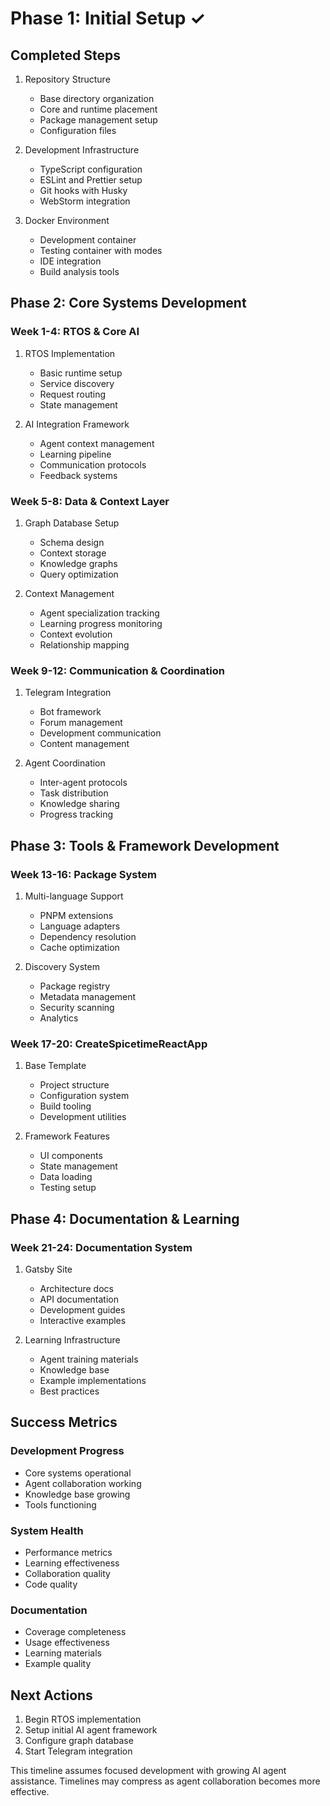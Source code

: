 # Phase 1: Initial Setup ✓

## Completed Steps
1. Repository Structure
   - Base directory organization
   - Core and runtime placement
   - Package management setup
   - Configuration files

2. Development Infrastructure
   - TypeScript configuration
   - ESLint and Prettier setup
   - Git hooks with Husky
   - WebStorm integration

3. Docker Environment
   - Development container
   - Testing container with modes
   - IDE integration
   - Build analysis tools

## Phase 2: Core Systems Development

### Week 1-4: RTOS & Core AI
1. RTOS Implementation
   - Basic runtime setup
   - Service discovery
   - Request routing
   - State management

2. AI Integration Framework
   - Agent context management
   - Learning pipeline
   - Communication protocols
   - Feedback systems

### Week 5-8: Data & Context Layer
1. Graph Database Setup
   - Schema design
   - Context storage
   - Knowledge graphs
   - Query optimization

2. Context Management
   - Agent specialization tracking
   - Learning progress monitoring
   - Context evolution
   - Relationship mapping

### Week 9-12: Communication & Coordination
1. Telegram Integration
   - Bot framework
   - Forum management
   - Development communication
   - Content management

2. Agent Coordination
   - Inter-agent protocols
   - Task distribution
   - Knowledge sharing
   - Progress tracking

## Phase 3: Tools & Framework Development

### Week 13-16: Package System
1. Multi-language Support
   - PNPM extensions
   - Language adapters
   - Dependency resolution
   - Cache optimization

2. Discovery System
   - Package registry
   - Metadata management
   - Security scanning
   - Analytics

### Week 17-20: CreateSpicetimeReactApp
1. Base Template
   - Project structure
   - Configuration system
   - Build tooling
   - Development utilities

2. Framework Features
   - UI components
   - State management
   - Data loading
   - Testing setup

## Phase 4: Documentation & Learning

### Week 21-24: Documentation System
1. Gatsby Site
   - Architecture docs
   - API documentation
   - Development guides
   - Interactive examples

2. Learning Infrastructure
   - Agent training materials
   - Knowledge base
   - Example implementations
   - Best practices

## Success Metrics

### Development Progress
- Core systems operational
- Agent collaboration working
- Knowledge base growing
- Tools functioning

### System Health
- Performance metrics
- Learning effectiveness
- Collaboration quality
- Code quality

### Documentation
- Coverage completeness
- Usage effectiveness
- Learning materials
- Example quality

## Next Actions
1. Begin RTOS implementation
2. Setup initial AI agent framework
3. Configure graph database
4. Start Telegram integration

This timeline assumes focused development with growing AI agent assistance. Timelines may compress as agent collaboration becomes more effective.
